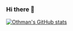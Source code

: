 ### Hi there 👋

[![Othman's GitHub stats](https://github-readme-stats.vercel.app/api?username=Othman)](https://github.com/Othman/github-readme-stats)
